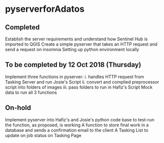 # pyserverforAdatos


## Completed 
Establish the server requirements and understand how Sentinel Hub is imported to QGIS 
Create a simple pyserver that takes an HTTP request and send a request on insomnia 
Setting up python environment locally 


## To be completed by 12 Oct 2018 (Thursday) 
Implement three functions in pyserver: 
i. handles HTTP request from Tasking Server and run Josie's Script 
ii. convert and complied preprocessor script into folders of images
iii. pass folders to run in Hafiz's Script
Mock data to run all 3 functions


## On-hold 
Implement pyserver into Hafiz's and Josie's python code base to test-run the function, as proposed, is working 
A function to store final work in a database and sends a confirmation email to the client 
A Tasking List to update on job status on Tasking Page 
